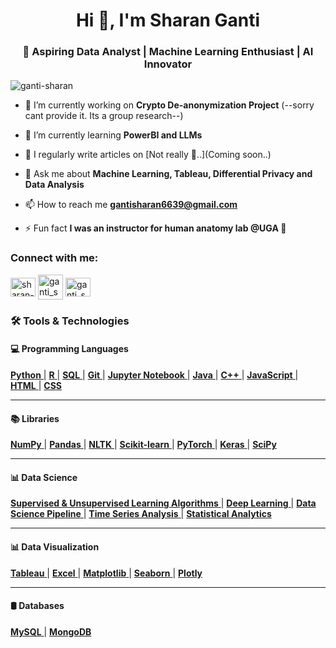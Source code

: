 <h1 align="center">Hi 👋, I'm Sharan Ganti</h1>
<h3 align="center">🚀 Aspiring Data Analyst | Machine Learning Enthusiast | AI Innovator</h3>

<p align="left"> <img src="https://komarev.com/ghpvc/?username=ganti-sharan&label=Profile%20views&color=0e75b6&style=flat" alt="ganti-sharan" /> </p>

- 🔭 I’m currently working on  **Crypto De-anonymization Project** (--sorry cant provide it. Its a group research--)

- 🌱 I’m currently learning **PowerBI and LLMs**

- 📝 I regularly write articles on [Not really 🙂..](Coming soon..)

- 💬 Ask me about **Machine Learning, Tableau, Differential Privacy and Data Analysis**

- 📫 How to reach me **gantisharan6639@gmail.com**

- ⚡ Fun fact **I was an instructor for human anatomy lab @UGA 🌚**

<h3 align="left">Connect with me:</h3>
<p align="left">
<a href="https://linkedin.com/in/sharan-ganti" target="blank"><img align="center" src="https://raw.githubusercontent.com/rahuldkjain/github-profile-readme-generator/master/src/images/icons/Social/linked-in-alt.svg" alt="sharan-ganti" height="30" width="40" /></a>
<a href="https://public.tableau.com/app/profile/sharan.ganti/vizzes" target="blank"><img align="center" src="https://img.icons8.com/?size=512&id=9Kvi1p1F0tUo&format=png" alt="ganti_sharan" height="40" width="40" /></a>
<a href="https://instagram.com/ganti_sharan" target="blank"><img align="center" src="https://raw.githubusercontent.com/rahuldkjain/github-profile-readme-generator/master/src/images/icons/Social/instagram.svg" alt="ganti_sharan" height="30" width="40" /></a>
</p>

### 🛠️ Tools & Technologies  

#### 💻 Programming Languages  
<p align="left">  
  <a href="https://www.python.org/" target="_blank">
    <b>Python</b>
  </a> |  
  <a href="https://www.r-project.org/" target="_blank">
    <b>R</b>
  </a> |  
  <a href="https://www.mysql.com/" target="_blank">
    <b>SQL</b>
  </a> |  
  <a href="" target="_blank">
    <b>Git</b>
  </a> |  
  <a href="" target="_blank">
    <b>Jupyter Notebook</b>
  </a> | 
  <a href="https://www.java.com/" target="_blank">
    <b>Java</b>
  </a> |  
  <a href="https://isocpp.org/" target="_blank">  
    <b>C++</b>
  </a> |  
  <a href="https://developer.mozilla.org/en-US/docs/Web/JavaScript" target="_blank">
    <b>JavaScript</b>
  </a> |  
  <a href="https://developer.mozilla.org/en-US/docs/Web/HTML" target="_blank">
    <b>HTML</b>
  </a> |  
  <a href="https://developer.mozilla.org/en-US/docs/Web/CSS" target="_blank">
    <b>CSS</b>
  </a>
</p>

---

#### 📚 Libraries  
<p align="left">  
  <a href="https://numpy.org/" target="_blank">
    <b>NumPy</b>
  </a> |  
  <a href="https://pandas.pydata.org/" target="_blank">
    <b>Pandas</b>
  </a> |  
  <a href="https://www.nltk.org/" target="_blank">
    <b>NLTK</b>
  </a> | 
  <a href="" target="_blank">
    <b>Scikit-learn</b>
  </a> |
  <a href="https://pytorch.org/" target="_blank">
    <b>PyTorch</b>
  </a> |  
  <a href="https://keras.io/" target="_blank">
    <b>Keras</b>
  </a> |  
  <a href="https://www.scipy.org/" target="_blank">
    <b>SciPy</b>
  </a>  
</p>

---
#### 📊 Data Science
<p align="left"> 
    <a href="" target="_blank">
    <b>Supervised & Unsupervised Learning Algorithms</b>
  </a> | 
  <a href="" target="_blank">
    <b>Deep Learning</b>
  </a> |
  <a href="" target="_blank">
    <b>Data Science Pipeline</b>
  </a> |  
  <a href="" target="_blank">
    <b>Time Series Analysis</b>
  </a> |  
  <a href="" target="_blank">
    <b>Statistical Analytics</b>
  </a>  
 
</p>

---

#### 📊 Data Visualization
<p align="left"> 
    <a href="https://www.tableau.com/" target="_blank">
    <b>Tableau</b>
  </a> | 
  <a href="https://www.microsoft.com/en-us/microsoft-365/excel" target="_blank">
    <b>Excel</b>
  </a> |
  <a href="https://matplotlib.org/" target="_blank">
    <b>Matplotlib</b>
  </a> |  
  <a href="https://seaborn.pydata.org/" target="_blank">
    <b>Seaborn</b>
  </a> |  
  <a href="https://plotly.com/" target="_blank">
    <b>Plotly</b>
  </a>  
 
</p>

---

#### 🛢️ Databases  
<p align="left">  
  <a href="https://www.mysql.com/" target="_blank">
    <b>MySQL</b>
  </a> |  
  <a href="https://www.mongodb.com/" target="_blank">
    <b>MongoDB</b>
  </a>  
</p>

